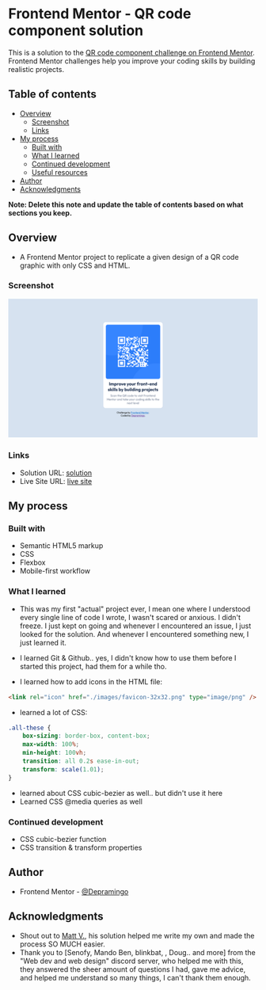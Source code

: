 # Frontend Mentor - QR code component solution

This is a solution to the [QR code component challenge on Frontend Mentor](https://www.frontendmentor.io/challenges/qr-code-component-iux_sIO_H). Frontend Mentor challenges help you improve your coding skills by building realistic projects.

## Table of contents

-   [Overview](#overview)
    -   [Screenshot](#screenshot)
    -   [Links](#links)
-   [My process](#my-process)
    -   [Built with](#built-with)
    -   [What I learned](#what-i-learned)
    -   [Continued development](#continued-development)
    -   [Useful resources](#useful-resources)
-   [Author](#author)
-   [Acknowledgments](#acknowledgments)

**Note: Delete this note and update the table of contents based on what sections you keep.**

## Overview

-   A Frontend Mentor project to replicate a given design of a QR code graphic with only CSS and HTML.

### Screenshot

![](./images/Screenshot.png)

### Links

-   Solution URL: [solution](https://www.frontendmentor.io/solutions/qr-code-component-WTpyl6tJ23)
-   Live Site URL: [live site](https://depramingo.github.io/qr-code-component/)

## My process

### Built with

-   Semantic HTML5 markup
-   CSS
-   Flexbox
-   Mobile-first workflow

### What I learned

-   This was my first "actual" project ever, I mean one where I understood every single line of code I wrote, I wasn't scared or anxious. I didn't freeze. I just kept on going and whenever I encountered an issue, I just looked for the solution. And whenever I encountered something new, I just learned it.

-   I learned Git & Github.. yes, I didn't know how to use them before I started this project, had them for a while tho.
-   I learned how to add icons in the HTML file:

```html
<link rel="icon" href="./images/favicon-32x32.png" type="image/png" />
```

-   learned a lot of CSS:

```css
.all-these {
    box-sizing: border-box, content-box;
    max-width: 100%;
    min-height: 100vh;
    transition: all 0.2s ease-in-out;
    transform: scale(1.01);
}
```

-   learned about CSS cubic-bezier as well.. but didn't use it here
-   Learned CSS @media queries as well

### Continued development

-   CSS cubic-bezier function
-   CSS transition & transform properties

## Author

-   Frontend Mentor - [@Depramingo](https://www.frontendmentor.io/profile/Depramingo)

## Acknowledgments

-   Shout out to [Matt V.](https://github.com/mv805), his solution helped me write my own and made the process SO MUCH easier.
-   Thank you to [Senofy, Mando Ben, blinkbat, <Kwoka />, Doug.. and more] from the "Web dev and web design" discord server, who helped me with this, they answered the sheer amount of questions I had, gave me advice, and helped me understand so many things, I can't thank them enough.
